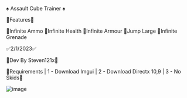 ♠️ Assault Cube Trainer ♠️

🚀Features🚀

🦝Infinite Ammo
🦝Infinite Health
🦝Infinite Armour
🦝Jump     Large
🦝Infinite Grenade

✅2/1/2023✅

🔨Dev By Steven121x🔨

🔧Requirements | 1 - Download Imgui | 2 - Download Directx 10,9 | 3 - No Skids🔧

![image](https://user-images.githubusercontent.com/96802942/219946945-c55525ea-b72b-4ec1-972e-46a7324ad6a3.png)





